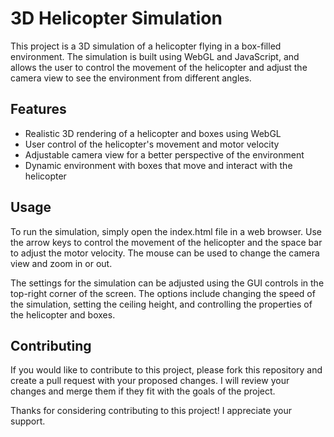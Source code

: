 # 3D Helicopter Simulation

This project is a 3D simulation of a helicopter flying in a box-filled environment. The simulation is built using WebGL and JavaScript, and allows the user to control the movement of the helicopter and adjust the camera view to see the environment from different angles.

## Features

- Realistic 3D rendering of a helicopter and boxes using WebGL
- User control of the helicopter's movement and motor velocity
- Adjustable camera view for a better perspective of the environment
- Dynamic environment with boxes that move and interact with the helicopter

## Usage

To run the simulation, simply open the index.html file in a web browser. Use the arrow keys to control the movement of the helicopter and the space bar to adjust the motor velocity. The mouse can be used to change the camera view and zoom in or out.

The settings for the simulation can be adjusted using the GUI controls in the top-right corner of the screen. The options include changing the speed of the simulation, setting the ceiling height, and controlling the properties of the helicopter and boxes.

## Contributing

If you would like to contribute to this project, please fork this repository and create a pull request with your proposed changes. I will review your changes and merge them if they fit with the goals of the project.

Thanks for considering contributing to this project! I appreciate your support.
